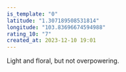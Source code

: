 ```yaml
---
is_template: "0"
latitude: "1.307189508531814"
longitude: "103.83696674594988"
rating_10: "7"
created_at: 2023-12-10 19:01
---
```

Light and floral, but not overpowering.